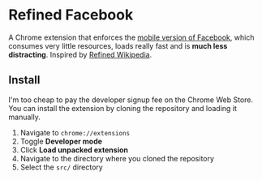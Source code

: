 # Refined Facebook

A Chrome extension that enforces the [mobile version of Facebook](https://m.facebook.com), which consumes very little resources, loads really fast and is **much less distracting**. Inspired by [Refined Wikipedia](https://github.com/ismamz/refined-wikipedia).

## Install

I'm too cheap to pay the developer signup fee on the Chrome Web Store. You can install the extension by cloning the repository and loading it manually.

1. Navigate to `chrome://extensions`
2. Toggle **Developer mode**
3. Click **Load unpacked extension**
4. Navigate to the directory where you cloned the repository
5. Select the `src/` directory
